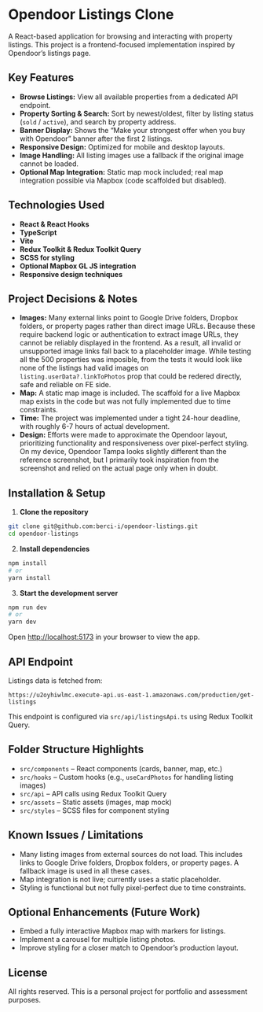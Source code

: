 # Opendoor Listings Clone

A React-based application for browsing and interacting with property listings. This project is a frontend-focused implementation inspired by Opendoor’s listings page.

## Key Features

- **Browse Listings:** View all available properties from a dedicated API endpoint.
- **Property Sorting & Search:** Sort by newest/oldest, filter by listing status (`sold` / `active`), and search by property address.
- **Banner Display:** Shows the “Make your strongest offer when you buy with Opendoor” banner after the first 2 listings.
- **Responsive Design:** Optimized for mobile and desktop layouts.
- **Image Handling:** All listing images use a fallback if the original image cannot be loaded.
- **Optional Map Integration:** Static map mock included; real map integration possible via Mapbox (code scaffolded but disabled).

## Technologies Used

- **React & React Hooks**
- **TypeScript**
- **Vite**
- **Redux Toolkit & Redux Toolkit Query**
- **SCSS for styling**
- **Optional Mapbox GL JS integration**
- **Responsive design techniques**

## Project Decisions & Notes

- **Images:** Many external links point to Google Drive folders, Dropbox folders, or property pages rather than direct image URLs. Because these require backend logic or authentication to extract image URLs, they cannot be reliably displayed in the frontend. As a result, all invalid or unsupported image links fall back to a placeholder image. While testing all the 500 properties was imposible, from the tests it would look like none of the listings had valid images on `listing.userData?.linkToPhotos` prop that could be redered directly, safe and reliable on FE side. 
- **Map:** A static map image is included. The scaffold for a live Mapbox map exists in the code but was not fully implemented due to time constraints.
- **Time:** The project was implemented under a tight 24-hour deadline, with roughly 6-7 hours of actual development.
- **Design:** Efforts were made to approximate the Opendoor layout, prioritizing functionality and responsiveness over pixel-perfect styling. On my device, Opendoor Tampa looks slightly different than the reference screenshot, but I primarily took inspiration from the screenshot and relied on the actual page only when in doubt.

## Installation & Setup

1. **Clone the repository**

```bash
git clone git@github.com:berci-i/opendoor-listings.git
cd opendoor-listings
```

2. **Install dependencies**

```bash
npm install
# or
yarn install
```

3. **Start the development server**

```bash
npm run dev
# or
yarn dev
```

Open [http://localhost:5173](http://localhost:5173) in your browser to view the app.

## API Endpoint

Listings data is fetched from:

```
https://u2oyhiwlmc.execute-api.us-east-1.amazonaws.com/production/get-listings
```

This endpoint is configured via `src/api/listingsApi.ts` using Redux Toolkit Query.

## Folder Structure Highlights

- `src/components` – React components (cards, banner, map, etc.)
- `src/hooks` – Custom hooks (e.g., `useCardPhotos` for handling listing images)
- `src/api` – API calls using Redux Toolkit Query
- `src/assets` – Static assets (images, map mock)
- `src/styles` – SCSS files for component styling

## Known Issues / Limitations

- Many listing images from external sources do not load. This includes links to Google Drive folders, Dropbox folders, or property pages. A fallback image is used in all these cases.
- Map integration is not live; currently uses a static placeholder.
- Styling is functional but not fully pixel-perfect due to time constraints.

## Optional Enhancements (Future Work)

- Embed a fully interactive Mapbox map with markers for listings.
- Implement a carousel for multiple listing photos.
- Improve styling for a closer match to Opendoor’s production layout.

## License

All rights reserved. This is a personal project for portfolio and assessment purposes.
